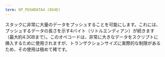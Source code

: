 ```yaml
---
term: OP_PUSHDATA4 (0X4E)
---
```


スタックに非常に大量のデータをプッシュすることを可能にします。これには、プッシュするデータの長さを示す4バイト（リトルエンディアン）が続きます（最大約4.3GBまで）。このオペコードは、非常に大きなデータをスクリプトに挿入するために使用されますが、トランザクションサイズに実際的な制限があるため、その使用は極めて稀です。